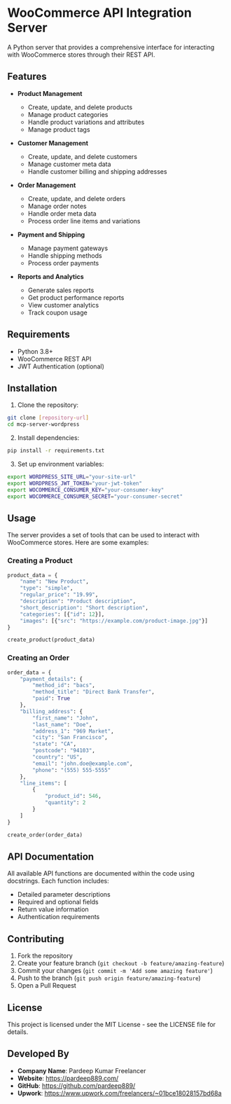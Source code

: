 # WooCommerce API Integration Server

A Python server that provides a comprehensive interface for interacting with WooCommerce stores through their REST API.

## Features

- **Product Management**
  - Create, update, and delete products
  - Manage product categories
  - Handle product variations and attributes
  - Manage product tags

- **Customer Management**
  - Create, update, and delete customers
  - Manage customer meta data
  - Handle customer billing and shipping addresses

- **Order Management**
  - Create, update, and delete orders
  - Manage order notes
  - Handle order meta data
  - Process order line items and variations

- **Payment and Shipping**
  - Manage payment gateways
  - Handle shipping methods
  - Process order payments

- **Reports and Analytics**
  - Generate sales reports
  - Get product performance reports
  - View customer analytics
  - Track coupon usage

## Requirements

- Python 3.8+
- WooCommerce REST API
- JWT Authentication (optional)

## Installation

1. Clone the repository:
```bash
git clone [repository-url]
cd mcp-server-wordpress
```

2. Install dependencies:
```bash
pip install -r requirements.txt
```

3. Set up environment variables:
```bash
export WORDPRESS_SITE_URL="your-site-url"
export WORDPRESS_JWT_TOKEN="your-jwt-token"
export WOCOMMERCE_CONSUMER_KEY="your-consumer-key"
export WOCOMMERCE_CONSUMER_SECRET="your-consumer-secret"
```

## Usage

The server provides a set of tools that can be used to interact with WooCommerce stores. Here are some examples:

### Creating a Product
```python
product_data = {
    "name": "New Product",
    "type": "simple",
    "regular_price": "19.99",
    "description": "Product description",
    "short_description": "Short description",
    "categories": [{"id": 12}],
    "images": [{"src": "https://example.com/product-image.jpg"}]
}

create_product(product_data)
```

### Creating an Order
```python
order_data = {
    "payment_details": {
        "method_id": "bacs",
        "method_title": "Direct Bank Transfer",
        "paid": True
    },
    "billing_address": {
        "first_name": "John",
        "last_name": "Doe",
        "address_1": "969 Market",
        "city": "San Francisco",
        "state": "CA",
        "postcode": "94103",
        "country": "US",
        "email": "john.doe@example.com",
        "phone": "(555) 555-5555"
    },
    "line_items": [
        {
            "product_id": 546,
            "quantity": 2
        }
    ]
}

create_order(order_data)
```

## API Documentation

All available API functions are documented within the code using docstrings. Each function includes:
- Detailed parameter descriptions
- Required and optional fields
- Return value information
- Authentication requirements

## Contributing

1. Fork the repository
2. Create your feature branch (`git checkout -b feature/amazing-feature`)
3. Commit your changes (`git commit -m 'Add some amazing feature'`)
4. Push to the branch (`git push origin feature/amazing-feature`)
5. Open a Pull Request

## License

This project is licensed under the MIT License - see the LICENSE file for details.

## Developed By

- **Company Name**: Pardeep Kumar Freelancer
- **Website**: https://pardeep889.com/
- **GitHub**: https://github.com/pardeep889/
- **Upwork**: https://www.upwork.com/freelancers/~01bce18028157bd68a

